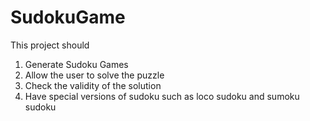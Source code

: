 # SudokuGame

This project should
1. Generate Sudoku Games 
2. Allow the user to solve the puzzle
3. Check the validity of the solution
4. Have special versions of sudoku such as loco sudoku and sumoku sudoku

